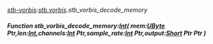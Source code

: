 _[stb-vorbis](../../modules/stb-vorbis/stb-vorbis-module.md):[stb.vorbis](stb:stb-vorbis.md).stb\_vorbis\_decode\_memory_
##### Function stb\_vorbis\_decode\_memory:[Int](../../modules/wonkey/wonkey-types-int.md)( mem:[UByte](../../modules/wonkey/wonkey-types-ubyte.md) Ptr,len:[Int](../../modules/wonkey/wonkey-types-int.md),channels:[Int](../../modules/wonkey/wonkey-types-int.md) Ptr,sample_rate:[Int](../../modules/wonkey/wonkey-types-int.md) Ptr,output:[Short](../../modules/wonkey/wonkey-types-short.md) Ptr Ptr )
